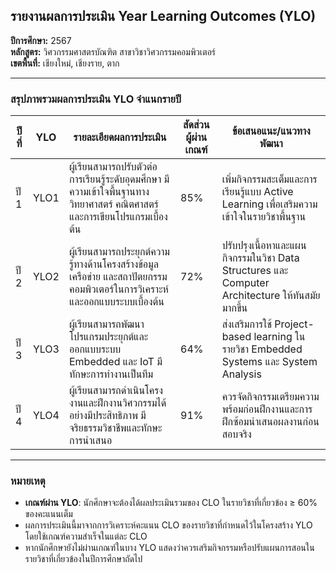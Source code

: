 ## รายงานผลการประเมิน Year Learning Outcomes (YLO)

**ปีการศึกษา:** 2567  
**หลักสูตร:** วิศวกรรมศาสตรบัณฑิต สาขาวิชาวิศวกรรมคอมพิวเตอร์  
**เขตพื้นที่:** เชียงใหม่, เชียงราย, ตาก

---

### สรุปภาพรวมผลการประเมิน YLO จำแนกรายปี

| ปีที่ | YLO | รายละเอียดผลการประเมิน | สัดส่วนผู้ผ่านเกณฑ์ | ข้อเสนอแนะ/แนวทางพัฒนา |
|------|-----|--------------------------|---------------------|-------------------------|
| ปี 1 | YLO1 | ผู้เรียนสามารถปรับตัวต่อการเรียนรู้ระดับอุดมศึกษา มีความเข้าใจพื้นฐานทางวิทยาศาสตร์ คณิตศาสตร์ และการเขียนโปรแกรมเบื้องต้น | 85% | เพิ่มกิจกรรมสะเต็มและการเรียนรู้แบบ Active Learning เพื่อเสริมความเข้าใจในรายวิชาพื้นฐาน |
| ปี 2 | YLO2 | ผู้เรียนสามารถประยุกต์ความรู้ทางด้านโครงสร้างข้อมูล เครือข่าย และสถาปัตยกรรมคอมพิวเตอร์ในการวิเคราะห์และออกแบบระบบเบื้องต้น | 72% | ปรับปรุงเนื้อหาและแผนกิจกรรมในวิชา Data Structures และ Computer Architecture ให้ทันสมัยมากขึ้น |
| ปี 3 | YLO3 | ผู้เรียนสามารถพัฒนาโปรแกรมประยุกต์และออกแบบระบบ Embedded และ IoT มีทักษะการทำงานเป็นทีม | 64% | ส่งเสริมการใช้ Project-based learning ในรายวิชา Embedded Systems และ System Analysis |
| ปี 4 | YLO4 | ผู้เรียนสามารถดำเนินโครงงานและฝึกงานวิศวกรรมได้อย่างมีประสิทธิภาพ มีจริยธรรมวิชาชีพและทักษะการนำเสนอ | 91% | ควรจัดกิจกรรมเตรียมความพร้อมก่อนฝึกงานและการฝึกซ้อมนำเสนอผลงานก่อนสอบจริง |

---

### หมายเหตุ
- **เกณฑ์ผ่าน YLO**: นักศึกษาจะต้องได้ผลประเมินรวมของ CLO ในรายวิชาที่เกี่ยวข้อง ≥ 60% ของคะแนนเต็ม
- ผลการประเมินนี้มาจากการวิเคราะห์คะแนน CLO ของรายวิชาที่กำหนดไว้ในโครงสร้าง YLO โดยใช้เกณฑ์ความสำเร็จในแต่ละ CLO
- หากนักศึกษายังไม่ผ่านเกณฑ์ในบาง YLO แสดงว่าควรเสริมกิจกรรมหรือปรับแผนการสอนในรายวิชาที่เกี่ยวข้องในปีการศึกษาถัดไป
